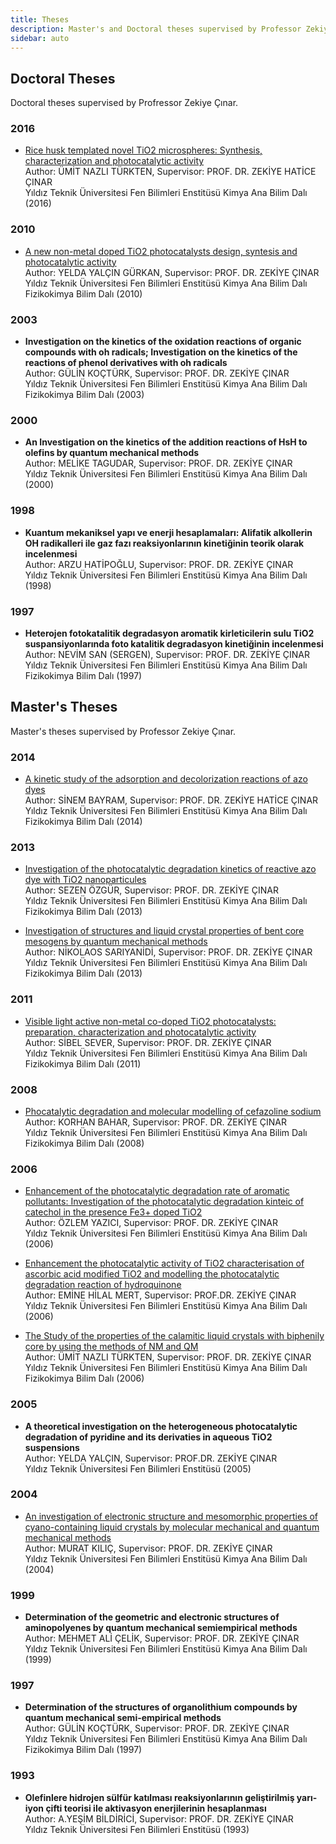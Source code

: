 ```yaml
---
title: Theses
description: Master's and Doctoral theses supervised by Professor Zekiye Çınar.
sidebar: auto
---
```


## Doctoral Theses

Doctoral theses supervised by Profressor Zekiye Çınar.

### 2016

- [Rice husk templated novel TiO2 microspheres: Synthesis, characterization and photocatalytic activity](https://tez.yok.gov.tr/UlusalTezMerkezi/TezGoster?key=DPTyuy3wRPq_qvCPSqUB6-F9Z5uFNxiwbe2bicGpayVx1Hhy9PIM4dSCCEi1r6B9)\
  Author: ÜMİT NAZLI TÜRKTEN, Supervisor: PROF. DR. ZEKİYE HATİCE ÇINAR\
  Yıldız Teknik Üniversitesi Fen Bilimleri Enstitüsü Kimya Ana Bilim Dalı (2016)

### 2010

- [A new non-metal doped TiO2 photocatalysts design, syntesis and photocatalytic activity](https://tez.yok.gov.tr/UlusalTezMerkezi/TezGoster?key=zqI_ZOq-b18GC2rT9c2JGqD88f-E_n24ksrneZgKmLeHg9L1lcYn251juokVzvWx)\
  Author: YELDA YALÇIN GÜRKAN, Supervisor: PROF. DR. ZEKİYE ÇINAR\
  Yıldız Teknik Üniversitesi Fen Bilimleri Enstitüsü Kimya Ana Bilim Dalı Fizikokimya Bilim Dalı (2010)

### 2003

- **Investigation on the kinetics of the oxidation reactions of organic compounds with oh radicals; Investigation on the kinetics of the reactions of phenol derivatives with oh radicals**\
  Author: GÜLİN KOÇTÜRK, Supervisor: PROF. DR. ZEKİYE ÇINAR\
  Yıldız Teknik Üniversitesi Fen Bilimleri Enstitüsü Kimya Ana Bilim Dalı Fizikokimya Bilim Dalı (2003)

### 2000

- **An Investigation on the kinetics of the addition reactions of HsH to olefins by quantum mechanical methods**\
  Author: MELİKE TAGUDAR, Supervisor: PROF. DR. ZEKİYE ÇINAR\
  Yıldız Teknik Üniversitesi Fen Bilimleri Enstitüsü Kimya Ana Bilim Dalı (2000)

### 1998

- **Kuantum mekaniksel yapı ve enerji hesaplamaları: Alifatik alkollerin OH radikalleri ile gaz fazı reaksiyonlarının kinetiğinin teorik olarak incelenmesi**\
  Author: ARZU HATİPOĞLU, Supervisor: PROF. DR. ZEKİYE ÇINAR\
  Yıldız Teknik Üniversitesi Fen Bilimleri Enstitüsü Kimya Ana Bilim Dalı (1998)

### 1997

- **Heterojen fotokatalitik degradasyon aromatik kirleticilerin sulu TiO2 suspansiyonlarında foto katalitik degradasyon kinetiğinin incelenmesi**\
  Author: NEVİM SAN (SERGEN), Supervisor: PROF. DR. ZEKİYE ÇINAR\
  Yıldız Teknik Üniversitesi Fen Bilimleri Enstitüsü Kimya Ana Bilim Dalı Fizikokimya Bilim Dalı (1997)

## Master's Theses

Master's theses supervised by Professor Zekiye Çınar.

### 2014

- [A kinetic study of the adsorption and decolorization reactions of azo dyes](https://tez.yok.gov.tr/UlusalTezMerkezi/TezGoster?key=48XPj7KKQhKUgntkUiKO3FyFKlyhC4V-0gGpyrDyeF6k6LMNRudPUFwPa4l7H20K)\
  Author: SİNEM BAYRAM, Supervisor: PROF. DR. ZEKİYE HATİCE ÇINAR
  Yıldız Teknik Üniversitesi Fen Bilimleri Enstitüsü Kimya Ana Bilim Dalı Fizikokimya Bilim Dalı (2014)

### 2013

- [Investigation of the photocatalytic degradation kinetics of reactive azo dye with TiO2 nanoparticules](https://tez.yok.gov.tr/UlusalTezMerkezi/TezGoster?key=48XPj7KKQhKUgntkUiKO3FyFKlyhC4V-0gGpyrDyeF6k6LMNRudPUFwPa4l7H20K)\
  Author: SEZEN ÖZGÜR, Supervisor: PROF. DR. ZEKİYE ÇINAR\
  Yıldız Teknik Üniversitesi Fen Bilimleri Enstitüsü Kimya Ana Bilim Dalı Fizikokimya Bilim Dalı (2013)

- [Investigation of structures and liquid crystal properties of bent core mesogens by quantum mechanical methods](https://tez.yok.gov.tr/UlusalTezMerkezi/TezGoster?key=rcbWnuqW6HxCZ_98ARapgsI9DqYkw_UocmQ0X9JpPub7YzKCm_brF7lHqvWuC5NQ)\
  Author: NİKOLAOS SARIYANİDİ, Supervisor: PROF. DR. ZEKİYE ÇINAR\
  Yıldız Teknik Üniversitesi Fen Bilimleri Enstitüsü Kimya Ana Bilim Dalı Fizikokimya Bilim Dalı (2013)

### 2011

- [Visible light active non-metal co-doped TiO2 photocatalysts: preparation, characterization and photocatalytic activity](https://tez.yok.gov.tr/UlusalTezMerkezi/TezGoster?key=zqI_ZOq-b18GC2rT9c2JGijgP0VIANh0A1Mw9sRDljx7Sxb5QuCLrA9IhhvwxRHq)\
  Author: SİBEL SEVER, Supervisor: PROF. DR. ZEKİYE ÇINAR\
  Yıldız Teknik Üniversitesi Fen Bilimleri Enstitüsü Kimya Ana Bilim Dalı Fizikokimya Bilim Dalı (2011)

### 2008

- [Phocatalytic degradation and molecular modelling of cefazoline sodium](https://tez.yok.gov.tr/UlusalTezMerkezi/TezGoster?key=UPP_Zu9isEmWGFXFCBYasaAcZC2aLZ9ULkCcixZXQ8kXMuiuCt7H295casNniPbD)\
  Author: KORHAN BAHAR, Supervisor: PROF. DR. ZEKİYE ÇINAR\
  Yıldız Teknik Üniversitesi Fen Bilimleri Enstitüsü Kimya Ana Bilim Dalı Fizikokimya Bilim Dalı (2008)

### 2006

- [Enhancement of the photocatalytic degradation rate of aromatic pollutants: Investigation of the photocatalytic degradation kinteic of catechol in the presence Fe3+ doped TiO2](https://tez.yok.gov.tr/UlusalTezMerkezi/TezGoster?key=-L8ilcwn9ZRRc_YMKxXW1gHlQ7A64-MFx14lVkdkZieSunm4UyxKPiZKMYApVjvk)\
  Author: ÖZLEM YAZICI, Supervisor: PROF. DR. ZEKİYE ÇINAR\
  Yıldız Teknik Üniversitesi Fen Bilimleri Enstitüsü Kimya Ana Bilim Dalı (2006)

- [Enhancement the photocatalytic activity of TiO2 characterisation of ascorbic acid modified TiO2 and modelling the photocatalytic degradation reaction of hydroquinone](https://tez.yok.gov.tr/UlusalTezMerkezi/TezGoster?key=-L8ilcwn9ZRRc_YMKxXW1pEKdzSdFGyITaFN5Y8AzLzHRQ7rX8ELaHT5lRKYKOWG)\
  Author: EMİNE HİLAL MERT, Supervisor: PROF.DR. ZEKİYE ÇINAR\
  Yıldız Teknik Üniversitesi Fen Bilimleri Enstitüsü Kimya Ana Bilim Dalı (2006)

- [The Study of the properties of the calamitic liquid crystals with biphenily core by using the methods of NM and QM](https://tez.yok.gov.tr/UlusalTezMerkezi/TezGoster?key=-L8ilcwn9ZRRc_YMKxXW1oLjtnsn2kZeMr9jobwMfhO1oWG9jz12XCInVmFzoP31)\
  Author: ÜMİT NAZLI TÜRKTEN, Supervisor: PROF. DR. ZEKİYE ÇINAR\
  Yıldız Teknik Üniversitesi Fen Bilimleri Enstitüsü Kimya Ana Bilim Dalı Fizikokimya Bilim Dalı (2006)

### 2005

- **A theoretical investigation on the heterogeneous photocatalytic degradation of pyridine and its derivaties in aqueous TiO2 suspensions**\
  Author: YELDA YALÇIN, Supervisor: PROF.DR. ZEKİYE ÇINAR\
  Yıldız Teknik Üniversitesi Fen Bilimleri Enstitüsü (2005)

### 2004

- [An investigation of electronic structure and mesomorphic properties of cyano-containing liquid crystals by molecular mechanical and quantum mechanical methods](https://tez.yok.gov.tr/UlusalTezMerkezi/TezGoster?key=-L8ilcwn9ZRRc_YMKxXW1rE_bmK2t8_LeOZtDuBDxpQg69FnJcbyskkR_9_-Ylkf)\
  Author: MURAT KILIÇ, Supervisor: PROF. DR. ZEKİYE ÇINAR\
  Yıldız Teknik Üniversitesi Fen Bilimleri Enstitüsü Kimya Ana Bilim Dalı (2004)

### 1999

- **Determination of the geometric and electronic structures of aminopolyenes by quantum mechanical semiempirical methods**\
  Author: MEHMET ALİ ÇELİK, Supervisor: PROF. DR. ZEKİYE ÇINAR\
  Yıldız Teknik Üniversitesi Fen Bilimleri Enstitüsü Kimya Ana Bilim Dalı (1999)

### 1997

- **Determination of the structures of organolithium compounds by quantum mechanical semi-empirical methods**\
  Author: GÜLİN KOÇTÜRK, Supervisor: PROF. DR. ZEKİYE ÇINAR\
  Yıldız Teknik Üniversitesi Fen Bilimleri Enstitüsü Kimya Ana Bilim Dalı Fizikokimya Bilim Dalı (1997)

### 1993

- **Olefinlere hidrojen sülfür katılması reaksiyonlarının geliştirilmiş yarı-iyon çifti teorisi ile aktivasyon enerjilerinin hesaplanması**\
  Author: A.YEŞİM BİLDİRİCİ, Supervisor: PROF. DR. ZEKİYE ÇINAR\
  Yıldız Teknik Üniversitesi Fen Bilimleri Enstitüsü (1993)
